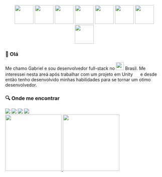 <div align="center">
        <img src="https://cultofthepartyparrot.com/parrots/hd/moonwalkingparrot.gif" width="60" height="60"/>
        <img src="https://cultofthepartyparrot.com/parrots/hd/stableparrot.gif" width="60" height="60"/>
        <img src="https://cultofthepartyparrot.com/parrots/hd/meldparrot.gif" width="60" height="60"/>
        <img src="https://cultofthepartyparrot.com/parrots/hd/laptop_parrot.gif" width="60" height="60"/>
        <img src="https://cultofthepartyparrot.com/parrots/hd/dealwithitnowparrot.gif" width="60" height="60"/>
        <img src="https://cultofthepartyparrot.com/parrots/hd/60fpsparrot.gif" width="60" height="60"/>
        <img src="https://cultofthepartyparrot.com/parrots/hd/githubparrot.gif" width="60" height="60"/>
        <img src="https://cultofthepartyparrot.com/parrots/hd/rythmicalparrot.gif" width="60" height="60" />
</div>


### 👋 Olá

Me chamo Gabriel e sou desenvolvedor full-stack no <img src="https://cultofthepartyparrot.com/parrots/hd/brazilianfanparrot.gif" width="25"/> Brasil. Me interessei nesta areá após trabalhar com um projeto em Unity <img src="https://seeklogo.com/images/U/unity-logo-988A22E703-seeklogo.com.png" width="16"/> e desde então tenho desenvolvido minhas habilidades para se tornar um otimo desenvolvedor.

<h3> 🔍 Onde me encontrar </h3>
<div>
<a href="https://instagram.com/zdog__" target="_blank"><img src="https://img.shields.io/badge/-Instagram-%23E4405F?style=for-the-badge&logo=instagram&logoColor=white" target="_blank"></a>
<a href="https://www.twitch.tv/zdog__" target="_blank"><img src="https://img.shields.io/badge/Twitch-9146FF?style=for-the-badge&logo=twitch&logoColor=white" target="_blank"></a>
<a href = "mailto:contato@gabrieltelessantos48@gmail.com"><img src="https://img.shields.io/badge/Gmail-D14836?style=for-the-badge&logo=gmail&logoColor=white" target="_blank"></a>
<a href="https://www.linkedin.com/in/gabriel-teles-76a486161" target="_blank"><img src="https://img.shields.io/badge/-LinkedIn-%230077B5?style=for-the-badge&logo=linkedin&logoColor=white" target="_blank"></a>   
</div>


<div>
<a href="https://github.com/zdog10127">
<img height="180em" src="https://github-readme-stats.vercel.app/api/top-langs/?username=zdog10127&layout=compact&langs_count=7&theme=dracula"/>
<img height="180em" src="https://github-readme-stats.vercel.app/api?username=zdog10127&show_icons=true&theme=dracula&include_all_commits=true&count_private=true"/>
</div>
